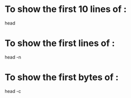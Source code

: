 # To show the first 10 lines of <file>:

head <file>

# To show the first <number> lines of <file>:

head -n <number> <file>

# To show the first <number> bytes of <file>:

head -c <number> <file>
